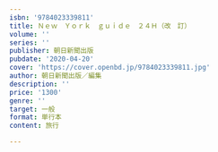 ```yaml
---
isbn: '9784023339811'
title: Ｎｅｗ　Ｙｏｒｋ　ｇｕｉｄｅ　２４Ｈ（改　訂）
volume: ''
series: ''
publisher: 朝日新聞出版
pubdate: '2020-04-20'
cover: 'https://cover.openbd.jp/9784023339811.jpg'
author: 朝日新聞出版／編集
description: ''
price: '1300'
genre: ''
target: 一般
format: 単行本
content: 旅行

---
```

